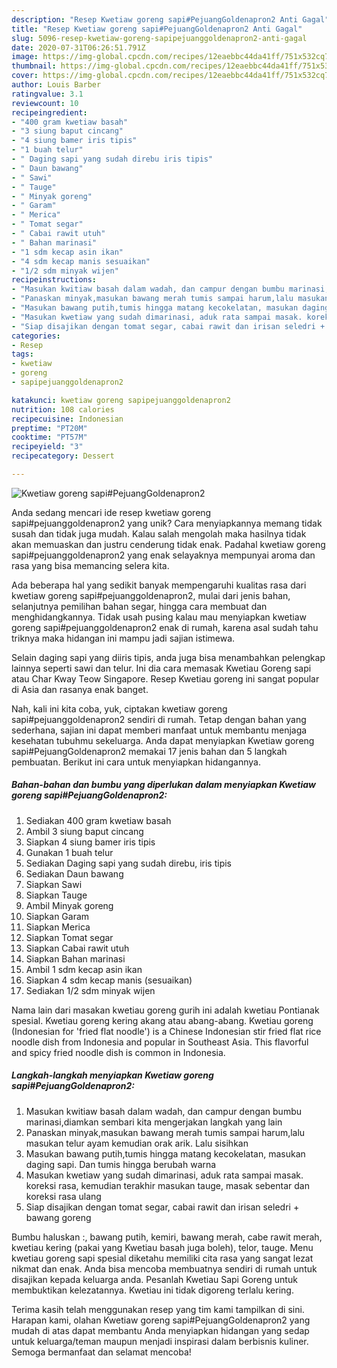 ```yaml
---
description: "Resep Kwetiaw goreng sapi#PejuangGoldenapron2 Anti Gagal"
title: "Resep Kwetiaw goreng sapi#PejuangGoldenapron2 Anti Gagal"
slug: 5096-resep-kwetiaw-goreng-sapipejuanggoldenapron2-anti-gagal
date: 2020-07-31T06:26:51.791Z
image: https://img-global.cpcdn.com/recipes/12eaebbc44da41ff/751x532cq70/kwetiaw-goreng-sapipejuanggoldenapron2-foto-resep-utama.jpg
thumbnail: https://img-global.cpcdn.com/recipes/12eaebbc44da41ff/751x532cq70/kwetiaw-goreng-sapipejuanggoldenapron2-foto-resep-utama.jpg
cover: https://img-global.cpcdn.com/recipes/12eaebbc44da41ff/751x532cq70/kwetiaw-goreng-sapipejuanggoldenapron2-foto-resep-utama.jpg
author: Louis Barber
ratingvalue: 3.1
reviewcount: 10
recipeingredient:
- "400 gram kwetiaw basah"
- "3 siung baput cincang"
- "4 siung bamer iris tipis"
- "1 buah telur"
- " Daging sapi yang sudah direbu iris tipis"
- " Daun bawang"
- " Sawi"
- " Tauge"
- " Minyak goreng"
- " Garam"
- " Merica"
- " Tomat segar"
- " Cabai rawit utuh"
- " Bahan marinasi"
- "1 sdm kecap asin ikan"
- "4 sdm kecap manis sesuaikan"
- "1/2 sdm minyak wijen"
recipeinstructions:
- "Masukan kwitiaw basah dalam wadah, dan campur dengan bumbu marinasi,diamkan sembari kita mengerjakan langkah yang lain"
- "Panaskan minyak,masukan bawang merah tumis sampai harum,lalu masukan telur ayam kemudian orak arik. Lalu sisihkan"
- "Masukan bawang putih,tumis hingga matang kecokelatan, masukan daging sapi. Dan tumis hingga berubah warna"
- "Masukan kwetiaw yang sudah dimarinasi, aduk rata sampai masak. koreksi rasa, kemudian terakhir masukan tauge, masak sebentar dan koreksi rasa ulang"
- "Siap disajikan dengan tomat segar, cabai rawit dan irisan seledri + bawang goreng"
categories:
- Resep
tags:
- kwetiaw
- goreng
- sapipejuanggoldenapron2

katakunci: kwetiaw goreng sapipejuanggoldenapron2 
nutrition: 108 calories
recipecuisine: Indonesian
preptime: "PT20M"
cooktime: "PT57M"
recipeyield: "3"
recipecategory: Dessert

---
```



![Kwetiaw goreng sapi#PejuangGoldenapron2](https://img-global.cpcdn.com/recipes/12eaebbc44da41ff/751x532cq70/kwetiaw-goreng-sapipejuanggoldenapron2-foto-resep-utama.jpg)

Anda sedang mencari ide resep kwetiaw goreng sapi#pejuanggoldenapron2 yang unik? Cara menyiapkannya memang tidak susah dan tidak juga mudah. Kalau salah mengolah maka hasilnya tidak akan memuaskan dan justru cenderung tidak enak. Padahal kwetiaw goreng sapi#pejuanggoldenapron2 yang enak selayaknya mempunyai aroma dan rasa yang bisa memancing selera kita.

Ada beberapa hal yang sedikit banyak mempengaruhi kualitas rasa dari kwetiaw goreng sapi#pejuanggoldenapron2, mulai dari jenis bahan, selanjutnya pemilihan bahan segar, hingga cara membuat dan menghidangkannya. Tidak usah pusing kalau mau menyiapkan kwetiaw goreng sapi#pejuanggoldenapron2 enak di rumah, karena asal sudah tahu triknya maka hidangan ini mampu jadi sajian istimewa.

Selain daging sapi yang diiris tipis, anda juga bisa menambahkan pelengkap lainnya seperti sawi dan telur. Ini dia cara memasak Kwetiau Goreng sapi atau Char Kway Teow Singapore. Resep Kwetiau goreng ini sangat popular di Asia dan rasanya enak banget.


Nah, kali ini kita coba, yuk, ciptakan kwetiaw goreng sapi#pejuanggoldenapron2 sendiri di rumah. Tetap dengan bahan yang sederhana, sajian ini dapat memberi manfaat untuk membantu menjaga kesehatan tubuhmu sekeluarga. Anda dapat menyiapkan Kwetiaw goreng sapi#PejuangGoldenapron2 memakai 17 jenis bahan dan 5 langkah pembuatan. Berikut ini cara untuk menyiapkan hidangannya.

<!--inarticleads1-->

##### Bahan-bahan dan bumbu yang diperlukan dalam menyiapkan Kwetiaw goreng sapi#PejuangGoldenapron2:

1. Sediakan 400 gram kwetiaw basah
1. Ambil 3 siung baput cincang
1. Siapkan 4 siung bamer iris tipis
1. Gunakan 1 buah telur
1. Sediakan  Daging sapi yang sudah direbu, iris tipis
1. Sediakan  Daun bawang
1. Siapkan  Sawi
1. Siapkan  Tauge
1. Ambil  Minyak goreng
1. Siapkan  Garam
1. Siapkan  Merica
1. Siapkan  Tomat segar
1. Siapkan  Cabai rawit utuh
1. Siapkan  Bahan marinasi
1. Ambil 1 sdm kecap asin ikan
1. Siapkan 4 sdm kecap manis (sesuaikan)
1. Sediakan 1/2 sdm minyak wijen


Nama lain dari masakan kwetiau goreng gurih ini adalah kwetiau Pontianak spesial. Kwetiau goreng kering akang atau abang-abang. Kwetiau goreng (Indonesian for &#39;fried flat noodle&#39;) is a Chinese Indonesian stir fried flat rice noodle dish from Indonesia and popular in Southeast Asia. This flavorful and spicy fried noodle dish is common in Indonesia. 

<!--inarticleads2-->

##### Langkah-langkah menyiapkan Kwetiaw goreng sapi#PejuangGoldenapron2:

1. Masukan kwitiaw basah dalam wadah, dan campur dengan bumbu marinasi,diamkan sembari kita mengerjakan langkah yang lain
1. Panaskan minyak,masukan bawang merah tumis sampai harum,lalu masukan telur ayam kemudian orak arik. Lalu sisihkan
1. Masukan bawang putih,tumis hingga matang kecokelatan, masukan daging sapi. Dan tumis hingga berubah warna
1. Masukan kwetiaw yang sudah dimarinasi, aduk rata sampai masak. koreksi rasa, kemudian terakhir masukan tauge, masak sebentar dan koreksi rasa ulang
1. Siap disajikan dengan tomat segar, cabai rawit dan irisan seledri + bawang goreng


Bumbu haluskan :, bawang putih, kemiri, bawang merah, cabe rawit merah, kwetiau kering (pakai yang Kwetiau basah juga boleh), telor, tauge. Menu kwetiau goreng sapi spesial diketahu memiliki cita rasa yang sangat lezat nikmat dan enak. Anda bisa mencoba membuatnya sendiri di rumah untuk disajikan kepada keluarga anda. Pesanlah Kwetiau Sapi Goreng untuk membuktikan kelezatannya. Kwetiau ini tidak digoreng terlalu kering. 

Terima kasih telah menggunakan resep yang tim kami tampilkan di sini. Harapan kami, olahan Kwetiaw goreng sapi#PejuangGoldenapron2 yang mudah di atas dapat membantu Anda menyiapkan hidangan yang sedap untuk keluarga/teman maupun menjadi inspirasi dalam berbisnis kuliner. Semoga bermanfaat dan selamat mencoba!
